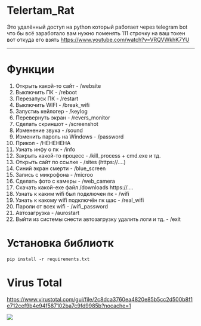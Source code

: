 # Telertam_Rat

Это удалённый доступ на python который работает через telegram bot что бы всё заработало вам нужно поменять 111 строчку на ваш токен вот откуда его взять https://www.youtube.com/watch?v=VRQVWkhK7YU 

---
# Функции

1. Открыть какой-то сайт - /website
2. Выключить ПК - /reboot
3. Перезапуск ПК - /restart
4. Выключить WIFI - /break_wifi
5. Запустиь кейлогер - /keylog
6. Перевернуть экран - /revers_monitor
7. Сделать скриншот - /screenshot
8. Изменение звука - /sound
9. Изменить пароль на Windows - /password
10. Прикол - /HEHEHEHA
11. Узнать инфу о пк - /info
12. Закрыть какой-то процесс - /kill_process + cmd.exe и тд.
13. Открыть сайт по ссылке - /sites (https://....)
14. Синий экран смерти - /blue_screen
15. Запись с микрофона - /microo
16. Сделать фото с камеры - /web_camera
17. Скачать какой-exe файл /downloads https://....</b>
18. Узнать к каким wifi был подключен пк - /wifi
19. Узнать к какому wifi подключён пк щас - /real_wifi
20. Пароли от всех wifi - /wifi_password
21. Автозагрузка - /aurostart
22. Выйти из системы снести автозагрузку удалить логи и тд. - /exit

# Установка библиотк
    
```
pip install -r requirements.txt
```

# Virus Total

https://www.virustotal.com/gui/file/2c8dca3760ea4820e85b5cc2d500b8f1e712cef9b4e94f587102ba7c9fd9985b?nocache=1


<img src="https://i.imgur.com/fu7M5ih.png">


